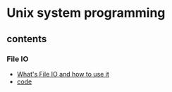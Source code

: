 # Unix system programming

## contents

### File IO
* [What's File IO and how to use it](https://github.com/BigDukee/unixProgramming/blob/master/introduction/File%20IO/README.md)
* [code](https://github.com/BigDukee/unixProgramming/blob/master/code/File%20IO/README.md)